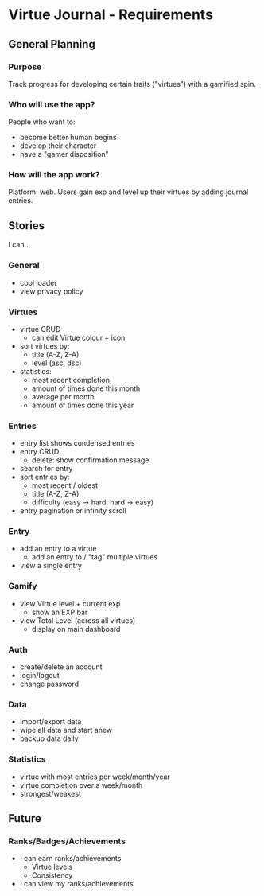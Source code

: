 # Virtue Journal - Requirements
## General Planning
### Purpose
Track progress for developing certain traits ("virtues") with a gamified spin.

### Who will use the app?
People who want to:
- become better human begins
- develop their character
- have a "gamer disposition"

### How will the app work?
Platform: web.
Users gain exp and level up their virtues by adding journal entries.



## Stories
I can...

### General
- cool loader
- view privacy policy

### Virtues
- virtue CRUD
  + can edit Virtue colour + icon
- sort virtues by:
  + title (A-Z, Z-A)
  + level (asc, dsc)
- statistics:
  + most recent completion
  + amount of times done this month
  + average per month
  + amount of times done this year

### Entries
- entry list shows condensed entries
- entry CRUD
  + delete: show confirmation message
- search for entry
- sort entries by:
  + most recent / oldest
  + title (A-Z, Z-A)
  + difficulty (easy -> hard, hard -> easy)
- entry pagination or infinity scroll

### Entry
- add an entry to a virtue
  + add an entry to / "tag" multiple virtues
- view a single entry

### Gamify
- view Virtue level + current exp
  + show an EXP bar
- view Total Level (across all virtues)
  + display on main dashboard

### Auth
- create/delete an account
- login/logout
- change password

### Data
- import/export data
- wipe all data and start anew
- backup data daily

### Statistics
- virtue with most entries per week/month/year
- virtue completion over a week/month
- strongest/weakest



## Future
### Ranks/Badges/Achievements
- I can earn ranks/achievements
  + Virtue levels
  + Consistency
- I can view my ranks/achievements